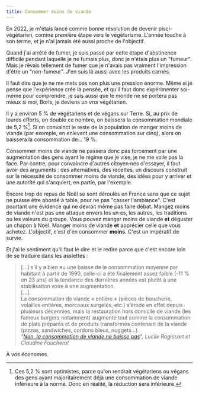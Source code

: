 ```yaml
---
title: Consommer moins de viande
---
```


En 2022, je m'étais lancé comme bonne résolution de devenir pisci-végétarien, comme première étape vers le végétarisme. L'année touche à son terme, et je n'ai jamais été aussi proche de l'objectif. 

Quand j'ai arrêté de fumer, je suis passé par cette étape d'abstinence difficile pendant laquelle je ne fumais plus, donc je n'étais plus un "fumeur". Mais je rêvais tellement de fumer que je n'avais pas vraiment l'impression d'être un "non-fumeur". J'en suis là aussi avec les produits carnés.

Il faut dire que je ne me mets pas non plus une pression énorme. Même si je pense que l'expérience crée la pensée, et qu'il faut donc expérimenter soi-même pour comprendre, je sais aussi que le monde ne se portera pas mieux si moi, Boris, je deviens un *vrai* végétarien.

Il y a environ 5 % de végétariens et de végans sur Terre. Si, au prix de lourds efforts, on double ce nombre, on baissera la consommation mondiale de 5,2 %[^optimiste]. Si on convainct le reste de la population de manger moins de viande (par exemple, en enlevant une consommation sur cinq), alors on baissera la consommation de… 19 %.

Consommer moins de viande ne passera donc pas forcément par une augmentation des gens ayant le régime que je vise, je ne me voile pas la face. Par contre, pour convaincre d'autres citoyen·nes d'essayer, il faut avoir des arguments : des alternatives, des recettes, un discours construit sur la nécessité de consommer moins de viande, des idées pour y arriver et une autorité qui s'acquiert, en partie, par l'exemple.

Encore trop de repas de Noël se sont déroulés en France sans que ce sujet ne puisse être abordé à table, pour ne pas "casser l'ambiance". C'est pourtant une évidence qui ne devrait même pas faire débat. Mangez moins de viande n'est pas une attaque envers les un·es, les autres, les traditions ou les valeurs du groupe. Vous pouvez manger moins de viande **et** déguster un chapon à Noël. Manger moins de viande **et** apprécier celle que vous achetez. L'objectif, c'est d'en consommer **moins**. C'est un impératif de survie.

Et j'ai le sentiment qu'il faut le dire et le redire parce que c'est encore loin de se traduire dans les assiettes :

> […] s’il y a bien eu une baisse de la consommation moyenne par habitant à partir de 1990, celle-ci a été finalement assez faible (-11 % en 23 ans) et la tendance des dernières années est plutôt à une stabilisation voire à une augmentation.  
> […].  
> La consommation de viande « entière » (pièces de boucherie, volailles entières, morceaux surgelés, etc.) s’érode en effet depuis plusieurs décennies, mais la restauration hors domicile de viande (les fameux burgers notamment) augmente tout comme la consommation de plats préparés et de produits transformés contenant de la viande (pizzas, sandwiches, cordons bleus, nuggets…).  
> <cite>"[Non, la consommation de viande ne baisse pas](https://www.i4ce.org/consommation-viande-climat/#:~:text=C'est%20un%20invariant%20de,la%20n%C3%A9cessit%C3%A9%20de%20cette%20baisse.)", Lucile Rogissart et Claudine Foucherot</cite>

À vos économes.

[^optimiste]: Ces 5,2 % sont optimistes, parce qu'on rendrait végétariens ou végans des gens ayant majoritairement déjà une consommation de viande inférieure à la norme. Donc en réalité, la réduction sera inférieure.